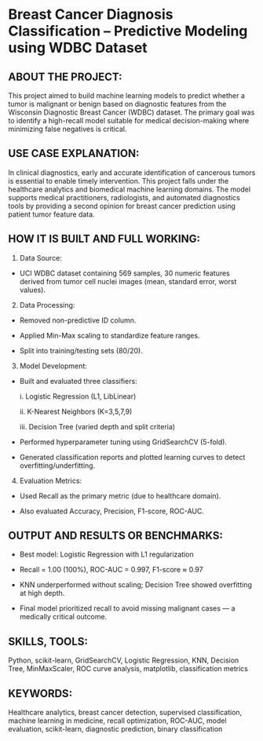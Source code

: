 # Breast Cancer Diagnosis Classification – Predictive Modeling using WDBC Dataset

## ABOUT THE PROJECT:
This project aimed to build machine learning models to predict whether a tumor is malignant or benign based on diagnostic features from the Wisconsin Diagnostic Breast Cancer (WDBC) dataset. The primary goal was to identify a high-recall model suitable for medical decision-making where minimizing false negatives is critical.


## USE CASE EXPLANATION:
In clinical diagnostics, early and accurate identification of cancerous tumors is essential to enable timely intervention. This project falls under the healthcare analytics and biomedical machine learning domains. The model supports medical practitioners, radiologists, and automated diagnostics tools by providing a second opinion for breast cancer prediction using patient tumor feature data.


## HOW IT IS BUILT AND FULL WORKING:

1. Data Source: 
- UCI WDBC dataset containing 569 samples, 30 numeric features derived from tumor cell nuclei images (mean, standard error, worst values).

2. Data Processing:

- Removed non-predictive ID column.

- Applied Min-Max scaling to standardize feature ranges.

- Split into training/testing sets (80/20).

3. Model Development:

- Built and evaluated three classifiers:

   i. Logistic Regression (L1, LibLinear)

   ii. K-Nearest Neighbors (K=3,5,7,9)

   iii. Decision Tree (varied depth and split criteria)

- Performed hyperparameter tuning using GridSearchCV (5-fold).

- Generated classification reports and plotted learning curves to detect overfitting/underfitting.

4. Evaluation Metrics:

- Used Recall as the primary metric (due to healthcare domain).

- Also evaluated Accuracy, Precision, F1-score, ROC-AUC.


## OUTPUT AND RESULTS OR BENCHMARKS:

- Best model: Logistic Regression with L1 regularization

- Recall = 1.00 (100%), ROC-AUC = 0.997, F1-score ≈ 0.97

- KNN underperformed without scaling; Decision Tree showed overfitting at high depth.

- Final model prioritized recall to avoid missing malignant cases — a medically critical outcome.

## SKILLS, TOOLS:
Python, scikit-learn, GridSearchCV, Logistic Regression, KNN, Decision Tree, MinMaxScaler, ROC curve analysis, matplotlib, classification metrics

## KEYWORDS:
Healthcare analytics, breast cancer detection, supervised classification, machine learning in medicine, recall optimization, ROC-AUC, model evaluation, scikit-learn, diagnostic prediction, binary classification
